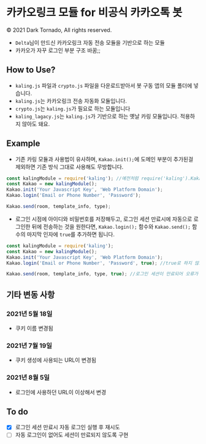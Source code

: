 # 카카오링크 모듈 for 비공식 카카오톡 봇

© 2021 Dark Tornado, All rights reserved.

* `Delta`님이 만드신 카카오링크 자동 전송 모듈을 기반으로 하는 모듈
* 카카오가 자꾸 로그인 부분 구조 바꿈;;

## How to Use?
* `kaling.js` 파일과 `crypto.js` 파일을 다운로드받아서 봇 구동 앱의 모듈 폴더에 넣습니다.
* `kaling.js`는 카카오링크 전송 자동화 모듈입니다.
* `crypto.js`는 `kaling.js`가 필요로 하는 모듈입니다
* `kaling_lagacy.js`는 `kaling.js`가 기반으로 하는 옛날 카링 모듈입니다. 적용하지 않아도 돼요.

## Example
* 기존 카링 모듈과 사용법이 유사하며, `Kakao.init();`에 도메인 부분이 추가된걸 제외하면 기존 방식 그대로 사용해도 무방합니다.
```javascript
const kalingModule = require('kaling'); //예전처럼 require('kaling').Kakao();로도 가능
const Kakao = new kalingModule();
Kakao.init('Your Javascript Key', 'Web Platform Domain');
Kakao.login('Email or Phone Number', 'Password');

Kakao.send(room, template_info, type);
```
* 로그인 시점에 아이디와 비밀번호를 저장해두고, 로그인 세션 만료시에 자동으로 로그인한 뒤에 전송하는 것을 원한다면, `Kakao.login();` 함수와 `Kakao.send();` 함수의 마지막 인자에 `true`를 추가하면 됩니다.
```javascript
const kalingModule = require('kaling');
const Kakao = new kalingModule();
Kakao.init('Your Javascript Key', 'Web Platform Domain');
Kakao.login('Email or Phone Number', 'Password', true); //true로 하지 않으면 아이디&비밀번호 정보를 저장하지 않아요

Kakao.send(room, template_info, type, true); //로그인 세션이 만료되어 오류가 발생할 각이 보이면 알아서 로그인한 뒤에 전송
```
## 기타 변동 사항

### 2021년 5월 18일
* 쿠키 이름 변경됨
### 2021년 7월 19일
* 쿠키 생성에 사용되는 URL이 변경됨
### 2021년 8월 5일
* 로그인에 사용하던 URL이 이상해서 변경

## To do
* [x] 로그인 세션 만료시 자동 로그인 실행 후 재시도
* [ ] 자동 로그인이 없어도 세션이 만료되지 않도록 구현
